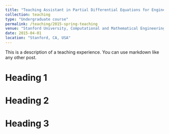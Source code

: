 ```yaml
---
title: "Teaching Assistant in Partial Differential Equations for Engineers"
collection: teaching
type: "Undergraduate course"
permalink: /teaching/2015-spring-teaching
venue: "Stanford University, Computational and Mathematical Engineering"
date: 2015-04-01
location: "Stanford, CA, USA"
---
```


This is a description of a teaching experience. You can use markdown like any other post.

Heading 1
======

Heading 2
======

Heading 3
======
